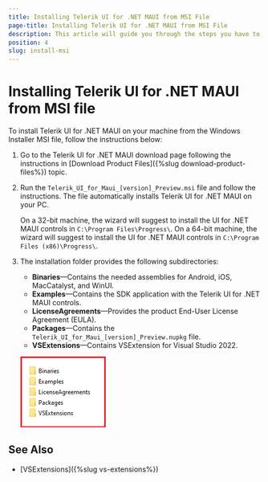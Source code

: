 ```yaml
---
title: Installing Telerik UI for .NET MAUI from MSI File
page-title: Installing Telerik UI for .NET MAUI from MSI File
description: This article will guide you through the steps you have to follow in order to download and install the Telerik UI for .NET MAUI.
position: 4 
slug: install-msi
---
```

# Installing Telerik UI for .NET MAUI from MSI file #

To install Telerik UI for .NET MAUI on your machine from the Windows Installer MSI file, follow the instructions below:

1. Go to the Telerik UI for .NET MAUI download page following the instructions in [Download Product Files]({%slug download-product-files%}) topic.

1. Run the `Telerik_UI_for_Maui_[version]_Preview.msi` file and follow the instructions. The file automatically installs Telerik UI for .NET MAUI on your PC.

    On a 32-bit machine, the wizard will suggest to install the UI for .NET MAUI controls in `C:\Program Files\Progress\`. On a 64-bit machine, the wizard will suggest to install the UI for .NET MAUI controls in `C:\Program Files (x86)\Progress\`.

1. The installation folder provides the following subdirectories:

    * **Binaries**&mdash;Contains the needed assemblies for Android, iOS, MacCatalyst, and WinUI.
    * **Examples**&mdash;Contains the SDK application with the Telerik UI for .NET MAUI controls.
    * **LicenseAgreements**&mdash;Provides the product End-User License Agreement (EULA).
    * **Packages**&mdash;Contains the `Telerik_UI_for_Maui_[version]_Preview.nupkg` file.
	* **VSExtensions**&mdash;Contains VSExtension for Visual Studio 2022.

    ![Telerik UI for MAUI Installation Folder](images/telerik-ui-for-maui-installation-folder.png)

## See Also

- [VSExtensions]({%slug vs-extensions%})